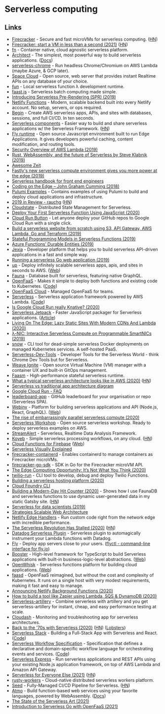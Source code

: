 # Serverless computing

## Links

* [Firecracker](https://github.com/firecracker-microvm/firecracker) - Secure and fast microVMs for serverless computing. ([HN](https://news.ycombinator.com/item?id=22512196))
* [Firecracker: start a VM in less than a second (2021)](https://jvns.ca/blog/2021/01/23/firecracker--start-a-vm-in-less-than-a-second/) ([HN](https://news.ycombinator.com/item?id=25883253))
* [fn](https://github.com/fnproject/fn) - Container native, cloud agnostic serverless platform.
* [Architect](https://github.com/architect/architect) - The simplest, most powerful way to build serverless applications. ([Docs](https://arc.codes))
* [serverless-chrome](https://github.com/adieuadieu/serverless-chrome) - Run headless Chrome/Chromium on AWS Lambda (maybe Azure, & GCP later).
* [Space Cloud](https://github.com/spaceuptech/space-cloud) - Open source, web server that provides instant Realtime APIs on any database of your choice.
* [ƒun](https://github.com/vercel/fun) - Local serverless function λ development runtime.
* [faast.js](https://faastjs.org) - Serverless batch computing made simple.
* [Introducing Serverless Pre-Rendering (SPR) (2019)](https://zeit.co/blog/serverless-pre-rendering)
* [Netlify Functions](https://www.netlify.com/products/functions/) - Modern, scalable backend built into every Netlify account. No setup, servers, or ops required.
* [Begin](https://begin.com) - Create AWS serverless apps, APIs, and sites with databases, sessions, and full CI/CD. In ten seconds.
* [Serverless components](https://github.com/serverless/components) - Easier way to build and share serverless applications w/ the Serverless Framework. ([HN](https://news.ycombinator.com/item?id=20600519))
* [Fly runtime](https://github.com/superfly/fly) - Open source Javascript environment built to run Edge Applications. It gives developers powerful caching, content modification, and routing tools.
* [Security Overview of AWS Lambda (2019)](https://d1.awsstatic.com/whitepapers/Overview-AWS-Lambda-Security.pdf)
* [Rust, WebAssembly, and the future of Serverless by Steve Klabnik (2019)](https://www.youtube.com/watch?v=CMB6AlE1QuI\&list=PLe9psSNJBf74yYiVXDXz8UnRnWf3NHzS-\&index=16)
* [Awesome Zeit](https://github.com/zeit/awesome-zeit)
* [Fastly's new serverless compute environment gives you more power at the edge (2019)](https://www.fastly.com/blog/join-the-beta-new-serverless-compute-environment-at-the-edge)
* [Serverless handbook for front end engineers](https://serverlesshandbook.dev)
* [Coding on the Edge – John Graham Cumming (2018)](https://www.youtube.com/watch?v=Ydu9qVUjh4Q)
* [Pulumi Examples](https://github.com/pulumi/examples) - Contains examples of using Pulumi to build and deploy cloud applications and infrastructure.
* [2019 in Review - rauchg](https://rauchg.com/2020/2019-in-review) ([HN](https://news.ycombinator.com/item?id=21965551))
* [Cloudstate](https://github.com/cloudstateio/cloudstate) - Distributed State Management for Serverless.
* [Deploy Your First Serverless Function Using JavaScript (2020)](https://dev.to/jlengstorf/deploy-your-first-serverless-function-using-javascript-1g4e)
* [Cloud Run Button](https://github.com/GoogleCloudPlatform/cloud-run-button) - Let anyone deploy your GitHub repos to Google Cloud Run with a single click.
* [Build a serverless website from scratch using S3, API Gateway, AWS Lambda, Go and Terraform (2019)](https://rogerwelin.github.io/aws/serverless/terraform/lambda/2019/03/18/build-a-serverless-website-from-scratch-with-lambda-and-terraform.html)
* [Stateful Programming Models in Serverless Functions (2019)](https://www.youtube.com/watch?v=YUJjhnYIj4M)
* [Azure Functions’ Durable Entities (2019)](https://medium.com/@cgillum/azure-functions-durable-entities-67db648d2f74)
* [Jexia](https://www.jexia.com/en/) - Developer platform that helps you to build serverless API-driven applications in a fast and simple way.
* [Running a serverless Go web application (2019)](https://bartfokker.com/posts/cloud-run)
* [up](https://github.com/apex/up) - Deploy infinitely scalable serverless apps, apis, and sites in seconds to AWS. ([Web](https://apex.sh/up/))
* [Fauna](https://fauna.com) - Database built for serverless, featuring native GraphQL.
* [OpenFaaS](https://www.openfaas.com) - Makes it simple to deploy both functions and existing code to Kubernetes. ([Code](https://github.com/openfaas/faas))
* [OpenFaaS Cloud](https://github.com/openfaas/openfaas-cloud) - Managed OpenFaaS for teams.
* [Serverless](https://serverless.com) - Serverless application framework powered by AWS Lambda. ([Code](https://github.com/serverless/serverless))
* [Is Google Cloud Run really Knative? (2020)](https://ahmet.im/blog/cloud-run-is-a-knative/)
* [Serverless Jetpack](https://github.com/FormidableLabs/serverless-jetpack) - Faster JavaScript packager for Serverless applications. ([Article](https://formidable.com/blog/2020/jetpack-trace-your-way-to-faster-and-smaller-serverless-packages/))
* [Living On The Edge: Lazy Static Sites With Modern CDNs And Lambda (2020)](https://formidable.com/blog/2019/modern-cdns-lambda/)
* [λ-NIC: Interactive Serverless Compute on Programmable SmartNICs (2019)](https://arxiv.org/pdf/1909.11958.pdf)
* [snow](https://github.com/snowjs/cli) - CLI tool for dead-simple serverless Docker deployments on managed Kubernetes services. A self-hosted PaaS.
* [Serverless-Dev-Tools](https://github.com/Theodo-UK/sls-dev-tools) - Developer Tools for the Serverless World - think Chrome Dev Tools but for Serverless.
* [Weave Ignite](https://github.com/weaveworks/ignite) - Open source Virtual Machine (VM) manager with a container UX and built-in GitOps management.
* [Faasm](https://github.com/lsds/Faasm) - High-performance stateful serverless runtime.
* [What a typical serverless architecture looks like in AWS (2020)](https://medium.com/serverless-transformation/what-a-typical-100-serverless-architecture-looks-like-in-aws-40f252cd0ecb) ([HN](https://news.ycombinator.com/item?id=23274668))
* [Serverless vs traditional app architecture diagram](https://twitter.com/tucker_dev/status/1265035142336180225)
* [Google Cloud Run - FAQ](https://github.com/ahmetb/cloud-run-faq)
* [leaderboard-app](https://github.com/alexellis/leaderboard-app) - GitHub leaderboard for your organisation or repo (Serverless SPA).
* [Webiny](https://github.com/webiny/webiny-js) - Platform for building serverless applications and API (Node.js, React, GraphQL). ([Web](https://www.webiny.com))
* [The rise of embarrassingly parallel serverless compute (2020)](https://davidwells.io/blog/rise-of-embarrassingly-parallel-serverless-compute)
* [Serverless Workshop](https://github.com/DavidWells/serverless-workshop) - Open source serverless workshop. Ready to deploy serverless examples on AWS.
* [StreamAlert](https://github.com/airbnb/streamalert) - Serverless, Realtime Data Analysis Framework.
* [Koyeb](https://www.koyeb.com) - Simple serverless processing workflows, on any cloud. ([HN](https://news.ycombinator.com/item?id=23488902))
* [Cloud Functions for Firebase](https://github.com/firebase/functions-samples) ([Web](https://firebase.google.com/docs/functions))
* [Serverless Visually Explained](https://serverless-visually-explained.com)
* [firecracker-containerd](https://github.com/firecracker-microvm/firecracker-containerd) - Enables containerd to manage containers as Firecracker microVMs.
* [firecracker-go-sdk](https://github.com/firecracker-microvm/firecracker-go-sdk) - SDK in Go for the Firecracker microVM API.
* [The Edge Computing Opportunity: It’s Not What You Think (2020)](https://blog.cloudflare.com/cloudflare-workers-serverless-week/)
* [twilio-run](https://github.com/twilio-labs/twilio-run) - CLI tool to develop, debug and deploy Twilio Functions.
* [Building a serverless hosting platform (2020)](https://blog.vtemian.com/post/serverless-hosting-platform/)
* [Cloud Foundry CLI](https://github.com/cloudfoundry/cli)
* [Building a Modern-Day Hit Counter (2020)](https://joshwcomeau.com/react/serverless-hit-counter/) - Shows how I use FaunaDB and serverless functions to use dynamic user-generated data in my static Gatsby site. ([HN](https://news.ycombinator.com/item?id=24617086))
* [Serverless for data scientists (2019)](https://mike.place/2019/serverless-for-data-scientists/)
* [Strategies Scalable Web Architecture](https://gist.github.com/erwindev/a6b28231f3c7798180925b82772f63df)
* [Netlify Edge Handlers](https://www.netlify.com/products/edge/edge-handlers) - Run custom code right from the network edge with incredible performance.
* [The Serverless Revolution Has Stalled (2020)](https://www.infoq.com/articles/serverless-stalled/) ([HN](https://news.ycombinator.com/item?id=24758772))
* [Datadog Serverless Plugin](https://github.com/DataDog/serverless-plugin-datadog) - Serverless plugin to automagically instrument your Lambda functions with Datadog.
* [Fly](https://fly.io) - Deploy app servers close to your users. ([flyctl - command-line interface for fly.io](https://github.com/superfly/flyctl))
* [Booster](https://github.com/boostercloud/booster) - High-level framework for TypeScript to build Serverless applications with built-in business-logic-level abstractions. ([Web](https://booster.cloud))
* [OpenWhisk](https://github.com/apache/openwhisk) - Serverless functions platform for building cloud applications. ([Web](https://openwhisk.apache.org))
* [faasd](https://github.com/openfaas/faasd) - OpenFaaS reimagined, but without the cost and complexity of Kubernetes. It runs on a single host with very modest requirements, making it fast and easy to manage.
* [Announcing Netlify Background Functions (2020)](https://www.netlify.com/blog/2020/10/29/announcing-background-functions/)
* [How to build a tool like Zapier using Lambda, SQS & DynamoDB (2020)](https://www.learnaws.org/2020/11/19/build-zapier-alternative/)
* [Serverless-artillery](https://github.com/Nordstrom/serverless-artillery) - Combine serverless with artillery and you get serverless-artillery for instant, cheap, and easy performance testing at scale.
* [Cloudash](https://github.com/cloudashdev/cloudash) - Monitoring and troubleshooting app for serverless architectures.
* [Back to the '70s with Serverless (2020)](http://evrl.com/devops/cloud/2020/12/18/serverless.html) ([HN](https://news.ycombinator.com/item?id=25482410)) ([Lobsters](https://lobste.rs/s/9o4zsx/back\_70s_with_serverless))
* [Serverless Stack](https://serverless-stack.com) - Building a Full-Stack App with Serverless and React. ([Code](https://github.com/AnomalyInnovations/serverless-stack-com))
* [Serverless Workflow Specification](https://serverlessworkflow.io) - Specification that defines a declarative and domain-specific workflow language for orchestrating events and services. ([Code](https://github.com/serverlessworkflow/specification))
* [Serverless Express](https://github.com/vendia/serverless-express) - Run serverless applications and REST APIs using your existing Node.js application framework, on top of AWS Lambda and Amazon API Gateway.
* [Serverless for Everyone Else (2021)](https://gumroad.com/l/serverless-for-everyone-else) ([HN](https://news.ycombinator.com/item?id=25792665))
* [rusty-workers](https://github.com/losfair/rusty-workers) - Cloud-native distributed serverless workers platform.
* [Seed](https://seed.run) - Fully-Managed CI/CD Pipeline for Serverless. ([HN](https://news.ycombinator.com/item?id=25835280))
* [Atmo](https://github.com/suborbital/atmo) - Build function-based web services using your favorite languages, powered by WebAssembly. ([Docs](https://atmo.suborbital.dev))
* [The State of the Serverless Art (2021)](https://medium.com/riselab/the-state-of-the-serverless-art-78a4f02951eb)
* [Introduction to Serverless Go with OpenFaaS (2021)](https://www.youtube.com/watch?v=kFnTiRCYzCM)
